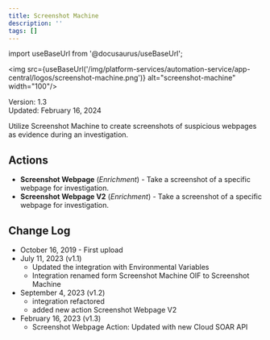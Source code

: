 ```yaml
---
title: Screenshot Machine
description: ''
tags: []
---
```

import useBaseUrl from '@docusaurus/useBaseUrl';

<img src={useBaseUrl('/img/platform-services/automation-service/app-central/logos/screenshot-machine.png')} alt="screenshot-machine" width="100"/>

Version: 1.3  
Updated: February 16, 2024

Utilize Screenshot Machine to create screenshots of suspicious webpages as evidence during an investigation. 

## Actions

* **Screenshot Webpage** (*Enrichment*) - Take a screenshot of a specific webpage for investigation.
* **Screenshot Webpage V2** (*Enrichment*) - Take a screenshot of a specific webpage for investigation.

## Change Log

* October 16, 2019 - First upload
* July 11, 2023 (v1.1)
	+ Updated the integration with Environmental Variables
	+ Integration renamed form Screenshot Machine OIF to Screenshot Machine
* September 4, 2023 (v1.2)
	+ integration refactored
	+ added new action Screenshot Webpage V2
* February 16, 2023 (v1.3)
    + Screenshot Webpage Action: Updated with new Cloud SOAR API
